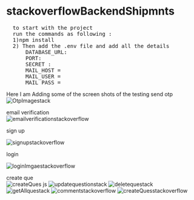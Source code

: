 # stackoverflowBackendShipmnts

<pre>
  to start with the project 
  run the commands as following : 
  1)npm install 
  2) Then add the .env file and add all the details
      DATABASE_URL: 
      PORT:
      SECRET :
      MAIL_HOST = 
      MAIL_USER = 
      MAIL_PASS = 
</pre>

Here I am Adding some of the screen shots of the testing
send otp<br/>
![OtpImagestack](https://github.com/ashvin232002/stackoverflowBackendShipmnts/assets/120255875/c71f364a-7f23-4114-a34e-65b3d135dd98)

email verification<br/>
![emailverificationstackoverflow](https://github.com/ashvin232002/stackoverflowBackendShipmnts/assets/120255875/febc97c6-4f90-4f3d-acf4-9b0eabebee87)

sign up <br/>

![signupstackoverflow](https://github.com/ashvin232002/stackoverflowBackendShipmnts/assets/120255875/60569743-5dc4-4af2-b9b0-1e8cc77a2e7f)

login <br/>

![loginImgaestackoverflow](https://github.com/ashvin232002/stackoverflowBackendShipmnts/assets/120255875/2ca4f162-408a-4bbd-83fe-89c94771d0e0)

create que <br/>
![createQues js](https://github.com/ashvin232002/stackoverflowBackendShipmnts/assets/120255875/e2f4742a-b52c-4442-b89c-f2791a95e77a)
![updatequestionstack](https://github.com/ashvin232002/stackoverflowBackendShipmnts/assets/120255875/bba6372b-91f1-4475-aa86-fddc64e210ce)
![deletequestack](https://github.com/ashvin232002/stackoverflowBackendShipmnts/assets/120255875/cd1f40cb-03a7-49aa-b029-50a037237bf1)
![getAllquestack](https://github.com/ashvin232002/stackoverflowBackendShipmnts/assets/120255875/234f39e4-7bf2-4e05-8f5a-4d0a49f61446)
![commentstackoverflow](https://github.com/ashvin232002/stackoverflowBackendShipmnts/assets/120255875/ecd8ffd0-c299-4a12-a216-81ae15e92a2a)
![createQuesstackoverflow](https://github.com/ashvin232002/stackoverflowBackendShipmnts/assets/120255875/a431a24d-ef70-40d0-a6a9-c19c3756bd72)
